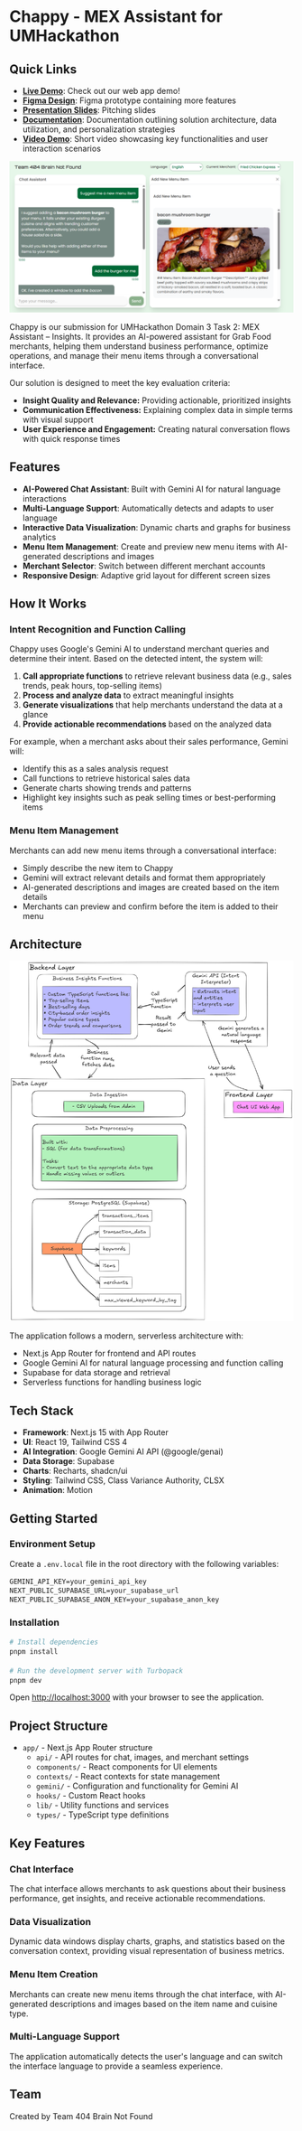 # Chappy - MEX Assistant for UMHackathon

## Quick Links
- **[Live Demo](https://umhackathon.vercel.app/)**: Check out our web app demo!
- **[Figma Design](https://www.figma.com/design/O4d3tFzg5Y2Sw66dICkO9m/Prototype---404-Brain-Not-Found?node-id=0-1&t=hHF0mXPhrDIViRlZ-1)**: Figma prototype containing more features
- **[Presentation Slides](https://www.figma.com/slides/uTaR75iZTboJcMvINC67wi/Slide---404-Brain-Not-Found?node-id=1-42&t=9JXEVPYToAJ8OAVI-1)**: Pitching slides
- **[Documentation](https://docs.google.com/document/d/1KifS8Rt8KRC14o9OC35R2soWQobFJvVkrFaUrsmbiV8/edit?usp=sharing)**: Documentation outlining solution architecture, data utilization, and personalization strategies
- **[Video Demo](https://drive.google.com/drive/folders/1JIpxBCguC3PqZl5mHyDYC1kJzvqfYB6J?usp=sharing)**: Short video showcasing key functionalities and user interaction scenarios

![Demo Screenshot](public/README/live_demo.png)

Chappy is our submission for UMHackathon Domain 3 Task 2: MEX Assistant – Insights. It provides an AI-powered assistant for Grab Food merchants, helping them understand business performance, optimize operations, and manage their menu items through a conversational interface.

Our solution is designed to meet the key evaluation criteria:
- **Insight Quality and Relevance:** Providing actionable, prioritized insights
- **Communication Effectiveness:** Explaining complex data in simple terms with visual support
- **User Experience and Engagement:** Creating natural conversation flows with quick response times

## Features

- **AI-Powered Chat Assistant**: Built with Gemini AI for natural language interactions
- **Multi-Language Support**: Automatically detects and adapts to user language
- **Interactive Data Visualization**: Dynamic charts and graphs for business analytics
- **Menu Item Management**: Create and preview new menu items with AI-generated descriptions and images
- **Merchant Selector**: Switch between different merchant accounts
- **Responsive Design**: Adaptive grid layout for different screen sizes

## How It Works

### Intent Recognition and Function Calling

Chappy uses Google's Gemini AI to understand merchant queries and determine their intent. Based on the detected intent, the system will:

1. **Call appropriate functions** to retrieve relevant business data (e.g., sales trends, peak hours, top-selling items)
2. **Process and analyze data** to extract meaningful insights
3. **Generate visualizations** that help merchants understand the data at a glance
4. **Provide actionable recommendations** based on the analyzed data

For example, when a merchant asks about their sales performance, Gemini will:
- Identify this as a sales analysis request
- Call functions to retrieve historical sales data
- Generate charts showing trends and patterns
- Highlight key insights such as peak selling times or best-performing items

### Menu Item Management

Merchants can add new menu items through a conversational interface:
- Simply describe the new item to Chappy
- Gemini will extract relevant details and format them appropriately
- AI-generated descriptions and images are created based on the item details
- Merchants can preview and confirm before the item is added to their menu

## Architecture

![Architecture Diagram](public/README/architecture_design.png)

The application follows a modern, serverless architecture with:
- Next.js App Router for frontend and API routes
- Google Gemini AI for natural language processing and function calling
- Supabase for data storage and retrieval
- Serverless functions for handling business logic

## Tech Stack

- **Framework**: Next.js 15 with App Router
- **UI**: React 19, Tailwind CSS 4
- **AI Integration**: Google Gemini AI API (@google/genai)
- **Data Storage**: Supabase
- **Charts**: Recharts, shadcn/ui
- **Styling**: Tailwind CSS, Class Variance Authority, CLSX
- **Animation**: Motion

## Getting Started

### Environment Setup

Create a `.env.local` file in the root directory with the following variables:
```
GEMINI_API_KEY=your_gemini_api_key
NEXT_PUBLIC_SUPABASE_URL=your_supabase_url
NEXT_PUBLIC_SUPABASE_ANON_KEY=your_supabase_anon_key
```

### Installation

```bash
# Install dependencies
pnpm install

# Run the development server with Turbopack
pnpm dev
```

Open [http://localhost:3000](http://localhost:3000) with your browser to see the application.

## Project Structure

- `app/` - Next.js App Router structure
  - `api/` - API routes for chat, images, and merchant settings
  - `components/` - React components for UI elements
  - `contexts/` - React contexts for state management
  - `gemini/` - Configuration and functionality for Gemini AI
  - `hooks/` - Custom React hooks
  - `lib/` - Utility functions and services
  - `types/` - TypeScript type definitions

## Key Features

### Chat Interface

The chat interface allows merchants to ask questions about their business performance, get insights, and receive actionable recommendations.

### Data Visualization

Dynamic data windows display charts, graphs, and statistics based on the conversation context, providing visual representation of business metrics.

### Menu Item Creation

Merchants can create new menu items through the chat interface, with AI-generated descriptions and images based on the item name and cuisine type.

### Multi-Language Support

The application automatically detects the user's language and can switch the interface language to provide a seamless experience.

## Team

Created by Team 404 Brain Not Found
